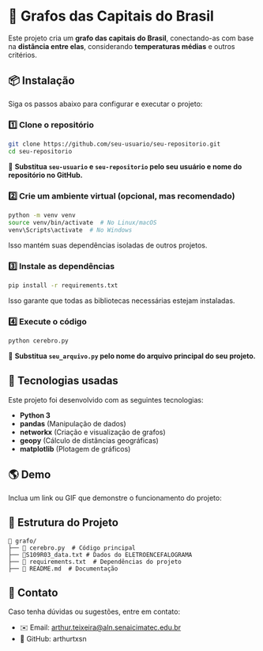 # 🚀 Grafos das Capitais do Brasil

Este projeto cria um **grafo das capitais do Brasil**, conectando-as com base na **distância entre elas**, considerando **temperaturas médias** e outros critérios.

## 📦 Instalação

Siga os passos abaixo para configurar e executar o projeto:

### 1️⃣ **Clone o repositório**
```bash
git clone https://github.com/seu-usuario/seu-repositorio.git
cd seu-repositorio
```
📌 **Substitua `seu-usuario` e `seu-repositorio` pelo seu usuário e nome do repositório no GitHub.**

### 2️⃣ **Crie um ambiente virtual (opcional, mas recomendado)**
```bash
python -m venv venv
source venv/bin/activate  # No Linux/macOS
venv\Scripts\activate  # No Windows
```
Isso mantém suas dependências isoladas de outros projetos.

### 3️⃣ **Instale as dependências**
```bash
pip install -r requirements.txt
```
Isso garante que todas as bibliotecas necessárias estejam instaladas.

### 4️⃣ **Execute o código**
```bash
python cerebro.py
```
📌 **Substitua `seu_arquivo.py` pelo nome do arquivo principal do seu projeto.**

## 🔧 Tecnologias usadas
Este projeto foi desenvolvido com as seguintes tecnologias:
- **Python 3**
- **pandas** (Manipulação de dados)
- **networkx** (Criação e visualização de grafos)
- **geopy** (Cálculo de distâncias geográficas)
- **matplotlib** (Plotagem de gráficos)

## 🌎 Demo

Inclua um link ou GIF que demonstre o funcionamento do projeto:



## 📁 Estrutura do Projeto
```
📂 grafo/
├── 📄 cerebro.py  # Código principal
├── 📄S109R03_data.txt # Dados do ELETROENCEFALOGRAMA
├── 📄 requirements.txt  # Dependências do projeto
├── 📄 README.md  # Documentação

```

## 📝 Contato
Caso tenha dúvidas ou sugestões, entre em contato:
- ✉️ Email: arthur.teixeira@aln.senaicimatec.edu.br
- 🐙 GitHub: arthurtxsn
